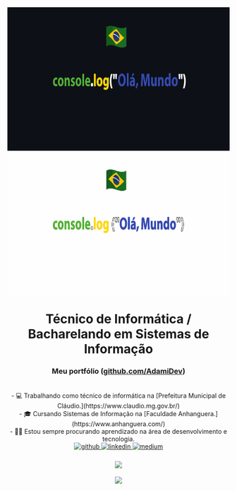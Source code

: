 <div align="center">
<img src="https://raw.githubusercontent.com/AdamiDev/AdamiDev/main/gitdark.gif#gh-dark-mode-only" align="center" height="325" />
<img src="https://raw.githubusercontent.com/AdamiDev/AdamiDev/main/gitlight.gif#gh-light-mode-only" align="center" height="325" />
</div>  

# <div align="center">Técnico de Informática / Bacharelando em Sistemas de Informação</div>  

### <div align="center">Meu portfólio ([github.com/AdamiDev](https://github.com/AdamiDev))</div><br />

<div align="center">- 💻 Trabalhando como técnico de informática na [Prefeitura Municipal de Cláudio.](https://www.claudio.mg.gov.br/)  
<div align="center">- 🎓 Cursando Sistemas de Informação na [Faculdade Anhanguera.](https://www.anhanguera.com/)
<div align="center">- 👨‍💻 Estou sempre procurando aprendizado na área de desenvolvimento e tecnologia.

<br/> 

<div align="center">
<a href="https://github.com/AdamiDev" target="_blank">
<img src=https://img.shields.io/badge/github-%2324292e.svg?&style=for-the-badge&logo=github&logoColor=white alt=github style="margin-bottom: 5px;" />
</a>
<a href="https://linkedin.com/in/adamirapha" target="_blank">
<img src=https://img.shields.io/badge/linkedin-%231E77B5.svg?&style=for-the-badge&logo=linkedin&logoColor=white alt=linkedin style="margin-bottom: 5px;" />
</a> 
<a href="https://www.instagram.com/adami_rapha/" target="_blank">
<img src=https://img.shields.io/badge/Instagram-E4405F?style=for-the-badge&logo=instagram&logoColor=white alt=medium style="margin-bottom: 5px;" />
</a> 
</div>  
  
<br/>  

<div align="center">
<img src="https://komarev.com/ghpvc/?username=AdamiDev&&style=for-the-badge" align="center" />
</div>  
  
<br/>  

<div align="center"><img src="https://github-readme-stats.vercel.app/api?username=AdamiDev&show_icons=true&count_private=true&hide_border=true" align="center" /></div>
<br />
